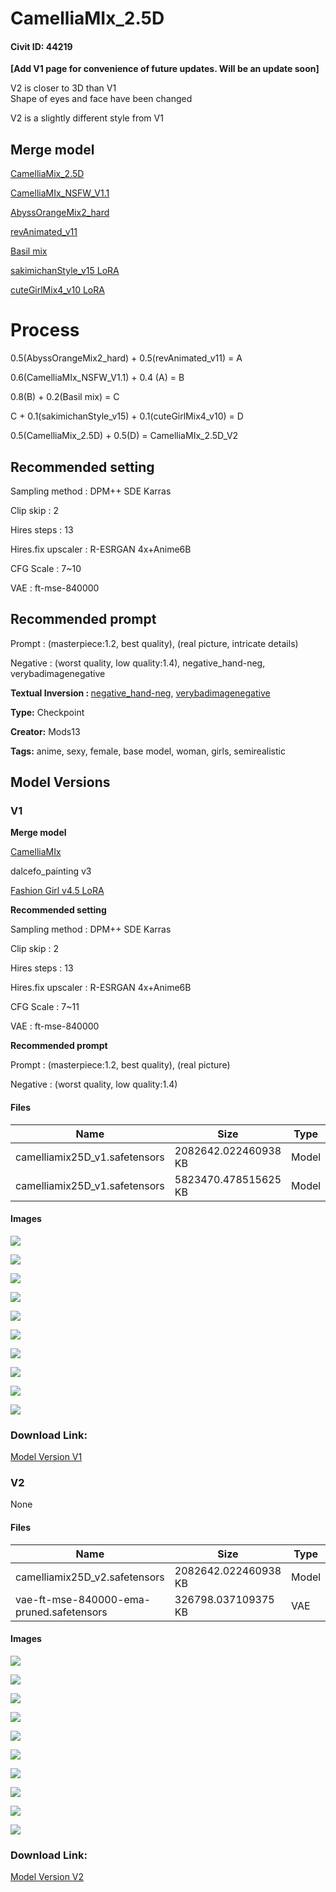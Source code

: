 # CamelliaMIx_2.5D

#### Civit ID: 44219

<p><strong>[Add V1 page for convenience of future updates. Will be an update soon]</strong></p><p></p><p>V2 is closer to 3D than V1<br />Shape of eyes and face have been changed</p><p>V2 is a slightly different style from V1</p><p></p><h2><strong>Merge model</strong></h2><p><a target="_blank" rel="ugc" href="https://civitai.com/models/44185/camelliamix25d">CamelliaMix_2.5D</a></p><p><a target="_blank" rel="ugc" href="https://civitai.com/models/44315/camelliamixnsfw">CamelliaMIx_NSFW_V1.1</a></p><p><a target="_blank" rel="ugc" href="https://civitai.com/models/4451/abyssorangemix2-hardcore">AbyssOrangeMix2_hard</a></p><p><a target="_blank" rel="ugc" href="https://civitai.com/models/7371?modelVersionId=19575">revAnimated_v11</a></p><p><a target="_blank" rel="ugc" href="https://huggingface.co/nuigurumi/basil_mix">Basil mix</a></p><p><a target="_blank" rel="ugc" href="https://civitai.com/models/21133?modelVersionId=25739">sakimichanStyle_v15 LoRA</a></p><p><a target="_blank" rel="ugc" href="https://civitai.com/models/14171/cutegirlmix4">cuteGirlMix4_v10 LoRA</a></p><p></p><h1>Process</h1><p>0.5(AbyssOrangeMix2_hard) + 0.5(revAnimated_v11) = A </p><p>0.6(CamelliaMIx_NSFW_V1.1) + 0.4 (A) = B</p><p>0.8(B) + 0.2(Basil mix) = C</p><p>C + 0.1(sakimichanStyle_v15) + 0.1(cuteGirlMix4_v10) = D</p><p>0.5(CamelliaMix_2.5D) + 0.5(D) = CamelliaMIx_2.5D_V2</p><p></p><h2><strong>Recommended setting</strong></h2><p>Sampling method : DPM++ SDE Karras</p><p>Clip skip : 2 </p><p>Hires steps : 13</p><p>Hires.fix upscaler : R-ESRGAN 4x+Anime6B </p><p>CFG Scale : 7~10</p><p>VAE : ft-mse-840000</p><p></p><h2><strong>Recommended prompt</strong></h2><p>Prompt : (masterpiece:1.2, best quality), (real picture, intricate details)</p><p>Negative : (worst quality, low quality:1.4), negative_hand-neg, verybadimagenegative</p><p><strong>Textual Inversion : </strong><a target="_blank" rel="ugc" href="https://civitai.com/models/56519/negativehand-negative-embedding">negative_hand-neg</a>, <a target="_blank" rel="ugc" href="https://civitai.com/models/11772?modelVersionId=25820">verybadimagenegative</a></p>

**Type:** Checkpoint

**Creator:** Mods13

**Tags:** anime, sexy, female, base model, woman, girls, semirealistic

## Model Versions

### V1

<p><strong>Merge model</strong></p><p><a target="_blank" rel="ugc" href="https://civitai.com/models/44165?modelVersionId=48813">CamelliaMIx</a></p><p>dalcefo_painting v3</p><p><a target="_blank" rel="ugc" href="https://civitai.com/models/8217?modelVersionId=16516">Fashion Girl v4.5 LoRA</a></p><p><strong>Recommended setting</strong></p><p>Sampling method : DPM++ SDE Karras</p><p>Clip skip : 2 </p><p>Hires steps : 13</p><p>Hires.fix upscaler : R-ESRGAN 4x+Anime6B </p><p>CFG Scale : 7~11</p><p>VAE : ft-mse-840000</p><p><strong>Recommended prompt</strong></p><p>Prompt : (masterpiece:1.2, best quality), (real picture)</p><p>Negative : (worst quality, low quality:1.4)</p>

#### Files

| Name | Size | Type | Format | Download Url | AutoV1 | AutoV2 | SHA256 | CRC32 | BLAKE3 |
| --- | --- | --- | --- | --- | --- | --- | --- | --- | --- |
| camelliamix25D_v1.safetensors | 2082642.022460938 KB | Model | SafeTensor | https://civitai.com/api/download/models/78938?type=Model&format=SafeTensor&size=pruned&fp=fp16 | 627533DC | BFB82D76C7 | BFB82D76C7A2ECE87A3033FAB393650F9A9F818131686A2C32AFF308B1D51DD4 | B1AC221F | 2E12FFE6D69D0CB211732C5259C68A03B0CE5C18453F6CD87766C1520C5E9EB3 |
| camelliamix25D_v1.safetensors | 5823470.478515625 KB | Model | SafeTensor | https://civitai.com/api/download/models/78938 | 239CFAA0 | 44ECCF4D61 | 44ECCF4D611954B2E73619200CFD0CCF95C5C0E1E199322ED02C0D2D6FE0F3FE | 61742F7E | AAA8CA39ADF09236A1AC2A85F1CE16CDC0930D92C51CE2A9D69B2FEF4A099750 |

#### Images

<p><img src="https://image.civitai.com/xG1nkqKTMzGDvpLrqFT7WA/9dcd2307-4964-4b67-835e-360241bde325/width=450/884786.jpeg" /></p>

<p><img src="https://image.civitai.com/xG1nkqKTMzGDvpLrqFT7WA/8827a19d-9e98-4a60-a8c2-61997503a808/width=450/884797.jpeg" /></p>

<p><img src="https://image.civitai.com/xG1nkqKTMzGDvpLrqFT7WA/a56fd936-1cba-4fab-8fc4-07682358ad79/width=450/884784.jpeg" /></p>

<p><img src="https://image.civitai.com/xG1nkqKTMzGDvpLrqFT7WA/64b5f605-8725-43ac-97d4-6368b579c889/width=450/884785.jpeg" /></p>

<p><img src="https://image.civitai.com/xG1nkqKTMzGDvpLrqFT7WA/79148ea7-3bb4-4848-bf7e-4df635dde204/width=450/884787.jpeg" /></p>

<p><img src="https://image.civitai.com/xG1nkqKTMzGDvpLrqFT7WA/d5c6867f-2d9d-4076-9055-d553c131d209/width=450/884790.jpeg" /></p>

<p><img src="https://image.civitai.com/xG1nkqKTMzGDvpLrqFT7WA/1b8ea9a4-93d1-4cca-95dc-3b7c8a4d5646/width=450/884788.jpeg" /></p>

<p><img src="https://image.civitai.com/xG1nkqKTMzGDvpLrqFT7WA/2d4b10cf-6a7d-4e35-a7cc-37a98e7d3d75/width=450/884798.jpeg" /></p>

<p><img src="https://image.civitai.com/xG1nkqKTMzGDvpLrqFT7WA/b437cf71-bb31-4f97-8159-a0d43368e9ed/width=450/884793.jpeg" /></p>

<p><img src="https://image.civitai.com/xG1nkqKTMzGDvpLrqFT7WA/3f1a9db9-d8dc-4dd6-9697-8a2ce597287c/width=450/884789.jpeg" /></p>

### Download Link:

[Model Version V1](https://civitai.com/api/download/models/78938)

### V2

None

#### Files

| Name | Size | Type | Format | Download Url | AutoV1 | AutoV2 | SHA256 | CRC32 | BLAKE3 |
| --- | --- | --- | --- | --- | --- | --- | --- | --- | --- |
| camelliamix25D_v2.safetensors | 2082642.022460938 KB | Model | SafeTensor | https://civitai.com/api/download/models/48859 | F94ADFAE | ED4F26C284 | ED4F26C284BC9BAAEEE63F10AD823486BCC0DD6FCC03C9472FD8C44E508889A1 | E1E2BF4F | 9B9FD5F6F351F19291CE64481BEBF065B391F1E73D4B0B37451122851411A0A6 |
| vae-ft-mse-840000-ema-pruned.safetensors | 326798.037109375 KB | VAE | Other | https://civitai.com/api/download/models/48859?type=VAE&format=Other | 09BCB72F | 735E4C3A44 | 735E4C3A447A3255760D7F86845F09F937809BAA529C17370D83E4C3758F3C75 | 5563A571 | CB91B83729B15E37AAAE9337198F390038138718640E19D3428EBC42808F0DAE |

#### Images

<p><img src="https://image.civitai.com/xG1nkqKTMzGDvpLrqFT7WA/e5c9ccde-ac2c-4b49-fa90-a55896e07d00/width=450/533875.jpeg" /></p>

<p><img src="https://image.civitai.com/xG1nkqKTMzGDvpLrqFT7WA/d693ef0d-8c3f-4a65-c056-e33a5b121300/width=450/533874.jpeg" /></p>

<p><img src="https://image.civitai.com/xG1nkqKTMzGDvpLrqFT7WA/297cbcc8-fc11-452f-87d0-16a8f715b800/width=450/524614.jpeg" /></p>

<p><img src="https://image.civitai.com/xG1nkqKTMzGDvpLrqFT7WA/a18769e8-8355-4040-f0b8-692446e26e00/width=450/524607.jpeg" /></p>

<p><img src="https://image.civitai.com/xG1nkqKTMzGDvpLrqFT7WA/db4619ec-12a3-4f13-4e0d-34957b0faa00/width=450/524613.jpeg" /></p>

<p><img src="https://image.civitai.com/xG1nkqKTMzGDvpLrqFT7WA/5d141157-a064-401b-376d-0aef5a571100/width=450/524642.jpeg" /></p>

<p><img src="https://image.civitai.com/xG1nkqKTMzGDvpLrqFT7WA/7d991335-7b23-4184-70c0-df1c20aa2000/width=450/524611.jpeg" /></p>

<p><img src="https://image.civitai.com/xG1nkqKTMzGDvpLrqFT7WA/1e522dde-71b3-4618-883f-c2b00c83eb00/width=450/524604.jpeg" /></p>

<p><img src="https://image.civitai.com/xG1nkqKTMzGDvpLrqFT7WA/81e6e8f8-c24f-45fc-9bf1-bae389b8b100/width=450/524602.jpeg" /></p>

<p><img src="https://image.civitai.com/xG1nkqKTMzGDvpLrqFT7WA/afd4b9ca-fb90-4566-56b8-167459e3d300/width=450/524615.jpeg" /></p>

### Download Link:

[Model Version V2](https://civitai.com/api/download/models/48859)

